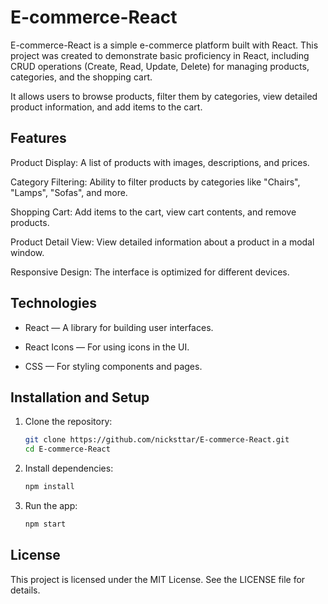 # E-commerce-React

E-commerce-React is a simple e-commerce platform built with React. This project was created to demonstrate basic proficiency in React, including CRUD operations (Create, Read, Update, Delete) for managing products, categories, and the shopping cart.

It allows users to browse products, filter them by categories, view detailed product information, and add items to the cart.

## Features

Product Display: A list of products with images, descriptions, and prices.

Category Filtering: Ability to filter products by categories like "Chairs", "Lamps", "Sofas", and more.

Shopping Cart: Add items to the cart, view cart contents, and remove products.

Product Detail View: View detailed information about a product in a modal window.

Responsive Design: The interface is optimized for different devices.

## Technologies

* React — A library for building user interfaces.

* React Icons — For using icons in the UI.

* CSS — For styling components and pages.

## Installation and Setup

1. Clone the repository:

   ```bash
   git clone https://github.com/nicksttar/E-commerce-React.git
   cd E-commerce-React
   ```

2. Install dependencies:

    ```bash
    npm install
    ```
3. Run the app:

    ```bash
    npm start
    ```

## License

This project is licensed under the MIT License. See the LICENSE file for details.
